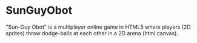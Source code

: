 # SunGuyObot
"Sun-Guy Obot" is a multiplayer online game in HTML5 where players (2D sprites) throw dodge-balls at each other in a 2D arena (html canvas).
